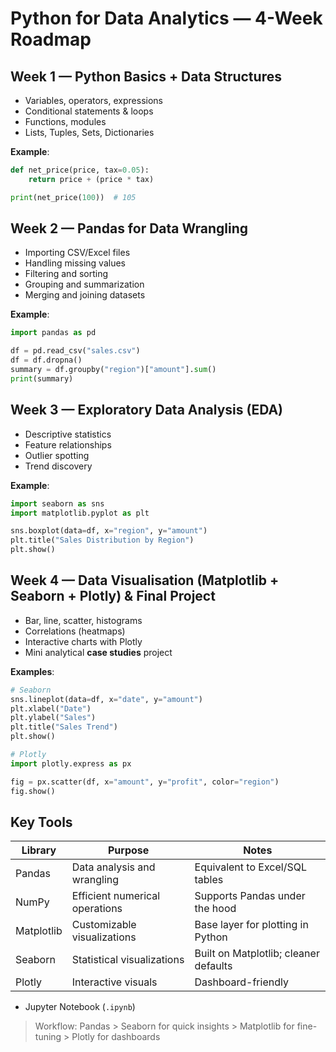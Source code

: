 # Python for Data Analytics — 4-Week Roadmap

## Week 1 — Python Basics + Data Structures

- Variables, operators, expressions
- Conditional statements & loops
- Functions, modules
- Lists, Tuples, Sets, Dictionaries

**Example**:
```python
def net_price(price, tax=0.05):
    return price + (price * tax)

print(net_price(100))  # 105
```

## Week 2 — Pandas for Data Wrangling

- Importing CSV/Excel files
- Handling missing values
- Filtering and sorting
- Grouping and summarization
- Merging and joining datasets

**Example**:
```python
import pandas as pd

df = pd.read_csv("sales.csv")
df = df.dropna()
summary = df.groupby("region")["amount"].sum()
print(summary)
```

## Week 3 — Exploratory Data Analysis (EDA)

- Descriptive statistics
- Feature relationships
- Outlier spotting
- Trend discovery

**Example**:
```python
import seaborn as sns
import matplotlib.pyplot as plt

sns.boxplot(data=df, x="region", y="amount")
plt.title("Sales Distribution by Region")
plt.show()
```

## Week 4 — Data Visualisation (Matplotlib + Seaborn + Plotly) & Final Project

- Bar, line, scatter, histograms
- Correlations (heatmaps)
- Interactive charts with Plotly
- Mini analytical **case studies** project

**Examples**:
```python
# Seaborn
sns.lineplot(data=df, x="date", y="amount")
plt.xlabel("Date")
plt.ylabel("Sales")
plt.title("Sales Trend")
plt.show()
```

```python
# Plotly
import plotly.express as px

fig = px.scatter(df, x="amount", y="profit", color="region")
fig.show()
```

## Key Tools

| Library | Purpose | Notes |
|--------|---------|------|
| Pandas | Data analysis and wrangling | Equivalent to Excel/SQL tables |
| NumPy | Efficient numerical operations | Supports Pandas under the hood |
| Matplotlib | Customizable visualizations | Base layer for plotting in Python |
| Seaborn | Statistical visualizations | Built on Matplotlib; cleaner defaults |
| Plotly | Interactive visuals | Dashboard-friendly |

- Jupyter Notebook (`.ipynb`)

> Workflow: Pandas > Seaborn for quick insights > Matplotlib for fine-tuning > Plotly for dashboards
